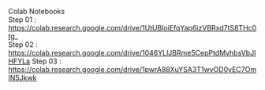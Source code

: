 Colab Notebooks
<br>
Step 01 : https://colab.research.google.com/drive/1UtUBloiEfqYap6izVBRxd7tS8THc0tg_
</br>
Step 02 : https://colab.research.google.com/drive/1046YLlJBRme5CepPtdMvhbsVbJlHFYLa
Step 03 : https://colab.research.google.com/drive/1pwrA88XuYSA3T1wvOD0yEC7OmIN5Jkwk
